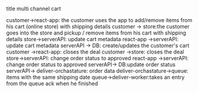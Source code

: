 title multi channel cart

customer->react-app: the customer uses the app to add/remove items from his cart (online store) with shipping details
customer -> store:the customer goes into the store and pickup / remove items from his cart with shipping details
store->serverAPI: update cart metadata
react-app ->serverAPI: update cart metadata
serverAPI -> DB: create/updates the customer's cart
customer ->react-app: closes the deal
customer ->store: closes the deal
store->serverAPI: change order status to approved
react-app ->serverAPI: change order status to approved
serverAPI-> DB:update order status
serverAPI-> deliver-orchastature: order data
deliver-orchastature->queue: items with the same shipping date
queue->deliver-worker:takes an entry from the queue ack when he finished